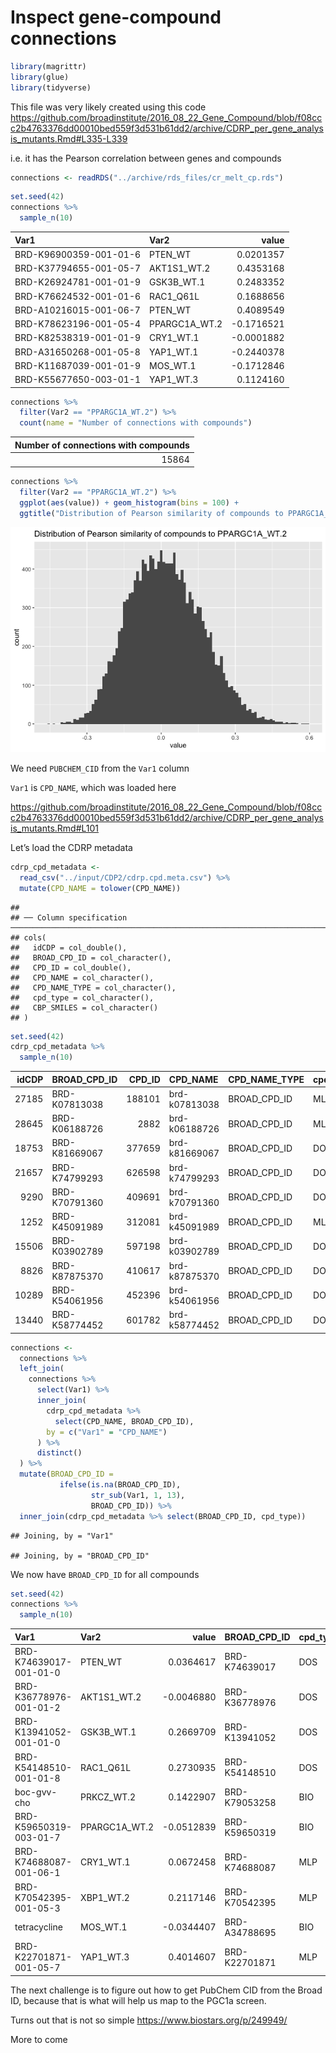 Inspect gene-compound connections
================

``` r
library(magrittr)
library(glue)
library(tidyverse)
```

This file was very likely created using this code
<https://github.com/broadinstitute/2016_08_22_Gene_Compound/blob/f08ccc2b4763376dd00010bed559f3d531b61dd2/archive/CDRP_per_gene_analysis_mutants.Rmd#L335-L339>

i.e. it has the Pearson correlation between genes and compounds

``` r
connections <- readRDS("../archive/rds_files/cr_melt_cp.rds")
```

``` r
set.seed(42)
connections %>% 
  sample_n(10)
```

<div class="kable-table">

| Var1                   | Var2           |      value |
|:-----------------------|:---------------|-----------:|
| BRD-K96900359-001-01-6 | PTEN\_WT       |  0.0201357 |
| BRD-K37794655-001-05-7 | AKT1S1\_WT.2   |  0.4353168 |
| BRD-K26924781-001-01-9 | GSK3B\_WT.1    |  0.2483352 |
| BRD-K76624532-001-01-6 | RAC1\_Q61L     |  0.1688656 |
| BRD-A10216015-001-06-7 | PTEN\_WT       |  0.4089549 |
| BRD-K78623196-001-05-4 | PPARGC1A\_WT.2 | -0.1716521 |
| BRD-K82538319-001-01-9 | CRY1\_WT.1     | -0.0001882 |
| BRD-A31650268-001-05-8 | YAP1\_WT.1     | -0.2440378 |
| BRD-K11687039-001-01-9 | MOS\_WT.1      | -0.1712846 |
| BRD-K55677650-003-01-1 | YAP1\_WT.3     |  0.1124160 |

</div>

``` r
connections %>%
  filter(Var2 == "PPARGC1A_WT.2") %>%
  count(name = "Number of connections with compounds")
```

<div class="kable-table">

| Number of connections with compounds |
|-------------------------------------:|
|                                15864 |

</div>

``` r
connections %>%
  filter(Var2 == "PPARGC1A_WT.2") %>%
  ggplot(aes(value)) + geom_histogram(bins = 100) +
  ggtitle("Distribution of Pearson similarity of compounds to PPARGC1A_WT.2")
```

![](2.inspect-gene-compound_files/figure-gfm/unnamed-chunk-16-1.png)<!-- -->

We need `PUBCHEM_CID` from the `Var1` column

`Var1` is `CPD_NAME`, which was loaded here

<https://github.com/broadinstitute/2016_08_22_Gene_Compound/blob/f08ccc2b4763376dd00010bed559f3d531b61dd2/archive/CDRP_per_gene_analysis_mutants.Rmd#L101>

Let’s load the CDRP metadata

``` r
cdrp_cpd_metadata <- 
  read_csv("../input/CDP2/cdrp.cpd.meta.csv") %>%
  mutate(CPD_NAME = tolower(CPD_NAME)) 
```

    ## 
    ## ── Column specification ───────────────────────────────────────────────────────────────────────────────────────────────────────────────────────────────────────────
    ## cols(
    ##   idCDP = col_double(),
    ##   BROAD_CPD_ID = col_character(),
    ##   CPD_ID = col_double(),
    ##   CPD_NAME = col_character(),
    ##   CPD_NAME_TYPE = col_character(),
    ##   cpd_type = col_character(),
    ##   CBP_SMILES = col_character()
    ## )

``` r
set.seed(42)
cdrp_cpd_metadata %>% 
  sample_n(10)
```

<div class="kable-table">

| idCDP | BROAD\_CPD\_ID | CPD\_ID | CPD\_NAME     | CPD\_NAME\_TYPE | cpd\_type | CBP\_SMILES                                                                                |
|------:|:---------------|--------:|:--------------|:----------------|:----------|:-------------------------------------------------------------------------------------------|
| 27185 | BRD-K07813038  |  188101 | brd-k07813038 | BROAD\_CPD\_ID  | MLP       | C(N1CCCc2ccccc12)c1nnc2CCCCCn12                                                            |
| 28645 | BRD-K06188726  |    2882 | brd-k06188726 | BROAD\_CPD\_ID  | MLP       | CCSc1nnc(c(O)n1)-c1ccccc1NC(=O)CC                                                          |
| 18753 | BRD-K81669067  |  377659 | brd-k81669067 | BROAD\_CPD\_ID  | DOS       | OC\[<C@@H>\]1O[C@H](CC(=O)NCc2ccccn2)C\[<C@H>\]2\[<C@@H>\]1Oc1ccc(NC(=O)CC3CC3)cc21        |
| 21657 | BRD-K74799293  |  626598 | brd-k74799293 | BROAD\_CPD\_ID  | DOS       | CN1[C@@H](%5BC@@H%5D(CO)%5BC@@H%5D2Cn3c(ccc(-c4cncnc4)c3=O)%5BC@H%5D12)C(=O)NC1Cc2ccccc2C1 |
|  9290 | BRD-K70791360  |  409691 | brd-k70791360 | BROAD\_CPD\_ID  | DOS       | CC(C)CC\#Cc1ccc2c(O[C@@H](CN(C)C(=O)CC3CC3)[C@@H](C)CN([C@@H](C)CO)S2(=O)=O)c1             |
|  1252 | BRD-K45091989  |  312081 | brd-k45091989 | BROAD\_CPD\_ID  | MLP       | CN1CCN(CC1)c1ccc(NC(=O)c2ccc(o2)-c2ccc(Cl)cc2)cc1                                          |
| 15506 | BRD-K03902789  |  597198 | brd-k03902789 | BROAD\_CPD\_ID  | DOS       | COc1ccc(NC(=O)N\[<C@@H>\]2CC[C@@H](CCn3cc(nn3)-c3ccccn3)O\[<C@@H>\]2CO)cc1                 |
|  8826 | BRD-K87875370  |  410617 | brd-k87875370 | BROAD\_CPD\_ID  | DOS       | C[C@@H](CO)N1C[C@@H](C)[C@@H](CN(C)C(=O)CN2CCOCC2)Oc2cc(=C)ccc2S1(=O)=O                    |
| 10289 | BRD-K54061956  |  452396 | brd-k54061956 | BROAD\_CPD\_ID  | DOS       | C[C@H](CO)N1C[C@@H](C)[C@@H](CN(C)Cc2ccc(cc2)C(=O)Nc2ccccc2N)OCc2cn(CCCC1=O)nn2            |
| 13440 | BRD-K58774452  |  601782 | brd-k58774452 | BROAD\_CPD\_ID  | DOS       | CCC(=O)N1C[C@H](C)[C@H](CN(C)C(=O)c2cc(NC(=O)NC(C)C)ccc2OC%5BC@@H%5D1C)OC                  |

</div>

``` r
connections <-
  connections %>%
  left_join(
    connections %>%
      select(Var1) %>%
      inner_join(
        cdrp_cpd_metadata %>%
          select(CPD_NAME, BROAD_CPD_ID),
        by = c("Var1" = "CPD_NAME")
      ) %>%
      distinct()
  ) %>%
  mutate(BROAD_CPD_ID =
           ifelse(is.na(BROAD_CPD_ID),
                  str_sub(Var1, 1, 13),
                  BROAD_CPD_ID)) %>%
  inner_join(cdrp_cpd_metadata %>% select(BROAD_CPD_ID, cpd_type))
```

    ## Joining, by = "Var1"

    ## Joining, by = "BROAD_CPD_ID"

We now have `BROAD_CPD_ID` for all compounds

``` r
set.seed(42)
connections %>% 
  sample_n(10)
```

<div class="kable-table">

| Var1                   | Var2           |      value | BROAD\_CPD\_ID | cpd\_type |
|:-----------------------|:---------------|-----------:|:---------------|:----------|
| BRD-K74639017-001-01-0 | PTEN\_WT       |  0.0364617 | BRD-K74639017  | DOS       |
| BRD-K36778976-001-01-2 | AKT1S1\_WT.2   | -0.0046880 | BRD-K36778976  | DOS       |
| BRD-K13941052-001-01-0 | GSK3B\_WT.1    |  0.2669709 | BRD-K13941052  | DOS       |
| BRD-K54148510-001-01-8 | RAC1\_Q61L     |  0.2730935 | BRD-K54148510  | DOS       |
| boc-gvv-cho            | PRKCZ\_WT.2    |  0.1422907 | BRD-K79053258  | BIO       |
| BRD-K59650319-003-01-7 | PPARGC1A\_WT.2 | -0.0512839 | BRD-K59650319  | BIO       |
| BRD-K74688087-001-06-1 | CRY1\_WT.1     |  0.0672458 | BRD-K74688087  | MLP       |
| BRD-K70542395-001-05-3 | XBP1\_WT.2     |  0.2117146 | BRD-K70542395  | MLP       |
| tetracycline           | MOS\_WT.1      | -0.0344407 | BRD-A34788695  | BIO       |
| BRD-K22701871-001-05-7 | YAP1\_WT.3     |  0.4014607 | BRD-K22701871  | MLP       |

</div>

The next challenge is to figure out how to get PubChem CID from the
Broad ID, because that is what will help us map to the PGC1a screen.

Turns out that is not so simple <https://www.biostars.org/p/249949/>

More to come
